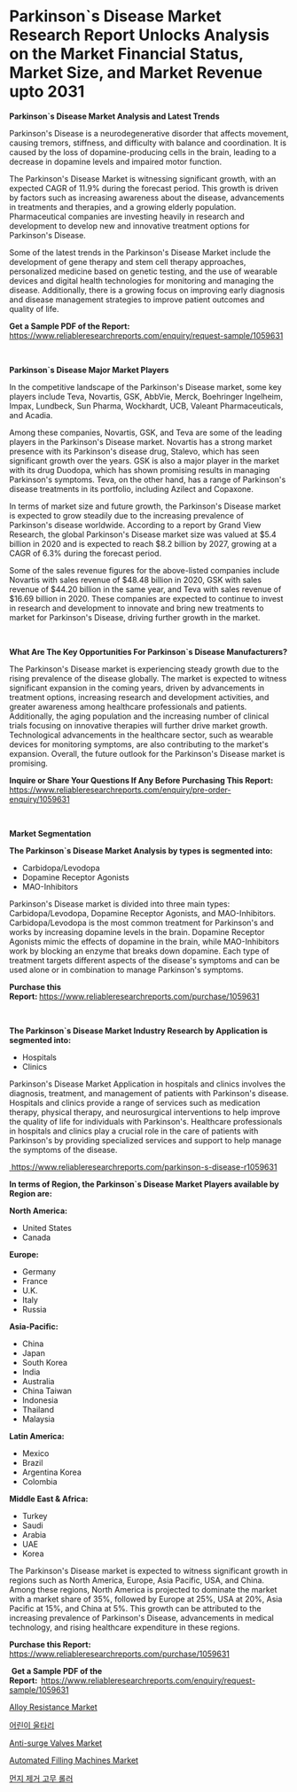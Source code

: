 <p><h1>Parkinson`s Disease Market Research Report Unlocks Analysis on the Market Financial Status, Market Size, and Market Revenue upto 2031</h1></p><p><strong>Parkinson`s Disease Market Analysis and Latest Trends</strong></p>
<p><p>Parkinson's Disease is a neurodegenerative disorder that affects movement, causing tremors, stiffness, and difficulty with balance and coordination. It is caused by the loss of dopamine-producing cells in the brain, leading to a decrease in dopamine levels and impaired motor function.</p><p>The Parkinson's Disease Market is witnessing significant growth, with an expected CAGR of 11.9% during the forecast period. This growth is driven by factors such as increasing awareness about the disease, advancements in treatments and therapies, and a growing elderly population. Pharmaceutical companies are investing heavily in research and development to develop new and innovative treatment options for Parkinson's Disease.</p><p>Some of the latest trends in the Parkinson's Disease Market include the development of gene therapy and stem cell therapy approaches, personalized medicine based on genetic testing, and the use of wearable devices and digital health technologies for monitoring and managing the disease. Additionally, there is a growing focus on improving early diagnosis and disease management strategies to improve patient outcomes and quality of life.</p></p>
<p><strong>Get a Sample PDF of the Report:&nbsp;</strong> <a href="https://www.reliableresearchreports.com/enquiry/request-sample/1059631">https://www.reliableresearchreports.com/enquiry/request-sample/1059631</a></p>
<p>&nbsp;</p>
<p><strong>Parkinson`s Disease Major Market Players</strong></p>
<p><p>In the competitive landscape of the Parkinson's Disease market, some key players include Teva, Novartis, GSK, AbbVie, Merck, Boehringer Ingelheim, Impax, Lundbeck, Sun Pharma, Wockhardt, UCB, Valeant Pharmaceuticals, and Acadia. </p><p>Among these companies, Novartis, GSK, and Teva are some of the leading players in the Parkinson's Disease market. Novartis has a strong market presence with its Parkinson's disease drug, Stalevo, which has seen significant growth over the years. GSK is also a major player in the market with its drug Duodopa, which has shown promising results in managing Parkinson's symptoms. Teva, on the other hand, has a range of Parkinson's disease treatments in its portfolio, including Azilect and Copaxone.</p><p>In terms of market size and future growth, the Parkinson's Disease market is expected to grow steadily due to the increasing prevalence of Parkinson's disease worldwide. According to a report by Grand View Research, the global Parkinson's Disease market size was valued at $5.4 billion in 2020 and is expected to reach $8.2 billion by 2027, growing at a CAGR of 6.3% during the forecast period.</p><p>Some of the sales revenue figures for the above-listed companies include Novartis with sales revenue of $48.48 billion in 2020, GSK with sales revenue of $44.20 billion in the same year, and Teva with sales revenue of $16.69 billion in 2020. These companies are expected to continue to invest in research and development to innovate and bring new treatments to market for Parkinson's Disease, driving further growth in the market.</p></p>
<p>&nbsp;</p>
<p><strong>What Are The Key Opportunities For Parkinson`s Disease Manufacturers?</strong></p>
<p><p>The Parkinson's Disease market is experiencing steady growth due to the rising prevalence of the disease globally. The market is expected to witness significant expansion in the coming years, driven by advancements in treatment options, increasing research and development activities, and greater awareness among healthcare professionals and patients. Additionally, the aging population and the increasing number of clinical trials focusing on innovative therapies will further drive market growth. Technological advancements in the healthcare sector, such as wearable devices for monitoring symptoms, are also contributing to the market's expansion. Overall, the future outlook for the Parkinson's Disease market is promising.</p></p>
<p><strong>Inquire or Share Your Questions If Any Before Purchasing This Report:</strong> <a href="https://www.reliableresearchreports.com/enquiry/pre-order-enquiry/1059631">https://www.reliableresearchreports.com/enquiry/pre-order-enquiry/1059631</a></p>
<p>&nbsp;</p>
<p><strong>Market Segmentation</strong></p>
<p><strong>The Parkinson`s Disease Market Analysis by types is segmented into:</strong></p>
<p><ul><li>Carbidopa/Levodopa</li><li>Dopamine Receptor Agonists</li><li>MAO-Inhibitors</li></ul></p>
<p><p>Parkinson's Disease market is divided into three main types: Carbidopa/Levodopa, Dopamine Receptor Agonists, and MAO-Inhibitors. Carbidopa/Levodopa is the most common treatment for Parkinson's and works by increasing dopamine levels in the brain. Dopamine Receptor Agonists mimic the effects of dopamine in the brain, while MAO-Inhibitors work by blocking an enzyme that breaks down dopamine. Each type of treatment targets different aspects of the disease's symptoms and can be used alone or in combination to manage Parkinson's symptoms.</p></p>
<p><strong>Purchase this Report:&nbsp;</strong><a href="https://www.reliableresearchreports.com/purchase/1059631">https://www.reliableresearchreports.com/purchase/1059631</a></p>
<p>&nbsp;</p>
<p><strong>The Parkinson`s Disease Market Industry Research by Application is segmented into:</strong></p>
<p><ul><li>Hospitals</li><li>Clinics</li></ul></p>
<p><p>Parkinson's Disease Market Application in hospitals and clinics involves the diagnosis, treatment, and management of patients with Parkinson's disease. Hospitals and clinics provide a range of services such as medication therapy, physical therapy, and neurosurgical interventions to help improve the quality of life for individuals with Parkinson's. Healthcare professionals in hospitals and clinics play a crucial role in the care of patients with Parkinson's by providing specialized services and support to help manage the symptoms of the disease.</p></p>
<p><a href="https://www.reliableresearchreports.com/parkinson-s-disease-r1059631">&nbsp;https://www.reliableresearchreports.com/parkinson-s-disease-r1059631</a></p>
<p><strong>In terms of Region, the Parkinson`s Disease Market Players available by Region are:</strong></p>
<p>
    <p> <strong> North America: </strong>
        <ul>
            <li>United States</li>
            <li>Canada</li>
        </ul>
        </p> 
    <p> <strong> Europe: </strong>
        <ul>
            <li>Germany</li>
            <li>France</li>
            <li>U.K.</li>
            <li>Italy</li>
            <li>Russia</li>
        </ul>
        </p> 
    <p> <strong> Asia-Pacific: </strong>
        <ul>
            <li>China</li>
            <li>Japan</li>
            <li>South Korea</li>
            <li>India</li>
            <li>Australia</li>
            <li>China Taiwan</li>
            <li>Indonesia</li>
            <li>Thailand</li>
            <li>Malaysia</li>
        </ul>
        </p> 
    <p> <strong> Latin America: </strong>
        <ul>
            <li>Mexico</li>
            <li>Brazil</li>
            <li>Argentina Korea</li>
            <li>Colombia</li>
        </ul>
        </p> 
    <p> <strong> Middle East & Africa: </strong>
        <ul>
            <li>Turkey</li>
            <li>Saudi</li>
            <li>Arabia</li>
            <li>UAE</li>
            <li>Korea</li>
        </ul>
    </p>
    </p>
<p><p>The Parkinson's Disease market is expected to witness significant growth in regions such as North America, Europe, Asia Pacific, USA, and China. Among these regions, North America is projected to dominate the market with a market share of 35%, followed by Europe at 25%, USA at 20%, Asia Pacific at 15%, and China at 5%. This growth can be attributed to the increasing prevalence of Parkinson's Disease, advancements in medical technology, and rising healthcare expenditure in these regions.</p></p>
<p><strong>Purchase this Report: </strong><a href="https://www.reliableresearchreports.com/purchase/1059631">https://www.reliableresearchreports.com/purchase/1059631</a></p>
<p>&nbsp;<strong>Get a Sample PDF of the Report:&nbsp;&nbsp;</strong><a href="https://www.reliableresearchreports.com/enquiry/request-sample/1059631">https://www.reliableresearchreports.com/enquiry/request-sample/1059631</a></p>
<p><strong></strong></p>
<p><p><a href="https://issuu.com/reportprime-2/docs/alloy-resistance-market-size-2030.pptx">Alloy Resistance Market</a></p><p><a href="https://github.com/dollarearner151/Market-Research-Report-List-1/blob/main/767255784592.md">어린이 울타리</a></p><p><a href="https://github.com/yoshih12/Market-Research-Report-List-3/blob/main/anti-surge-valves-market.md">Anti-surge Valves Market</a></p><p><a href="https://github.com/jerrycopelandthomaswsqd8q/Market-Research-Report-List-2/blob/main/automated-filling-machines-market.md">Automated Filling Machines Market</a></p><p><a href="https://github.com/Gregost89076vddcv/Market-Research-Report-List-1/blob/main/726781984591.md">먼지 제거 고무 롤러</a></p></p>